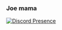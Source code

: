 ### Joe mama

[![Discord Presence](https://lanyard-profile-readme.vercel.app/api/94490510688792576)](https://discord.com/users/94490510688792576)
